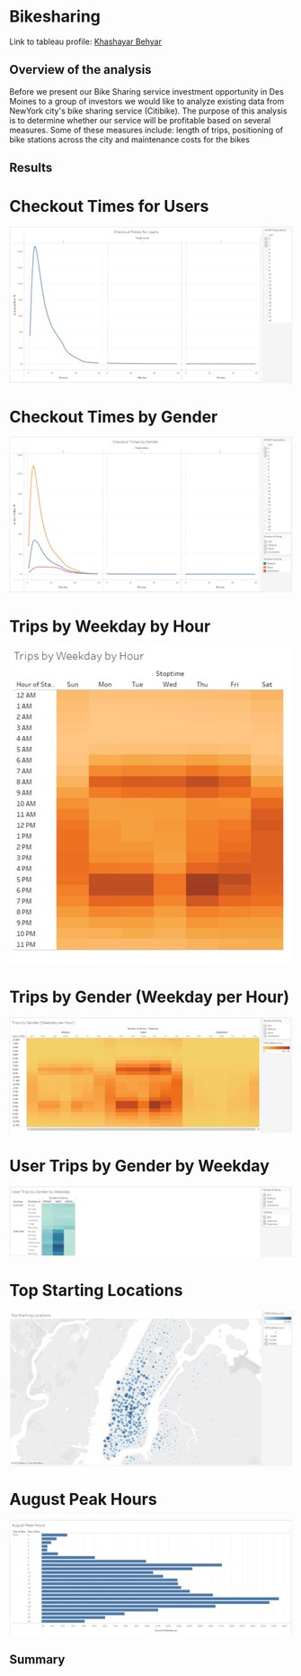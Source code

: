 # Bikesharing

Link to tableau profile: [Khashayar Behyar](https://public.tableau.com/app/profile/khash1793)

## Overview of the analysis

Before we present our Bike Sharing service investment opportunity in Des Moines to a group of investors we would like to analyze existing data from NewYork city's bike sharing service (Citibike). The purpose of this analysis is to determine whether our service will be profitable based on several measures. Some of these measures include: length of trips, positioning of bike stations across the city and maintenance costs for the bikes


## Results

# Checkout Times for Users

![](https://github.com/kbehyar/bikesharing/blob/main/Images/Checkout%20Times%20for%20Users.PNG)

# Checkout Times by Gender

![](https://github.com/kbehyar/bikesharing/blob/main/Images/Checkout%20Times%20by%20Gender.PNG)

# Trips by Weekday by Hour

![](https://github.com/kbehyar/bikesharing/blob/main/Images/Trips%20by%20Weekday%20by%20Hour.PNG)

# Trips by Gender (Weekday per Hour)

![](https://github.com/kbehyar/bikesharing/blob/main/Images/Trips%20by%20Gender%20(Weekday%20per%20Hour).PNG)

# User Trips by Gender by Weekday

![](https://github.com/kbehyar/bikesharing/blob/main/Images/User%20Trips%20by%20Gender%20by%20Weekday.PNG)

# Top Starting Locations

![](https://github.com/kbehyar/bikesharing/blob/main/Images/Top%20Starting%20Locations.PNG)

# August Peak Hours

![](https://github.com/kbehyar/bikesharing/blob/main/Images/August%20Peak%20Hours.PNG)


## Summary
